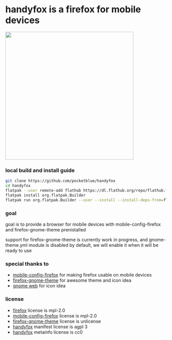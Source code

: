 # handyfox is a firefox for mobile devices

<img src="https://raw.githubusercontent.com/gmanka-flatpaks/io.github.gmankab.handyfox/refs/heads/main/modules/metainfo/screenshot.png" height="400" />

### local build and install guide

```sh
git clone https://github.com/pocketblue/handyfox
cd handyfox
flatpak --user remote-add flathub https://dl.flathub.org/repo/flathub.flatpakrepo
flatpak install org.flatpak.Builder
flatpak run org.flatpak.Builder --user --install --install-deps-from=flathub --force-clean --repo=repo build io.github.gmankab.handyfox.yml
```

### goal

goal is to provide a browser for mobile devices with mobile-config-firefox and firefox-gnome-theme prenistalled

support for firefox-gnome-theme is currently work in progress, and gnome-theme.yml module is disabled by default, we will enable it when it will be ready to use

### special thanks to

- [mobile-config-firefox](https://gitlab.postmarketos.org/postmarketOS/mobile-config-firefox) for making firefox usable on mobile devices
- [firefox-gnome-theme](https://github.com/rafaelmardojai/firefox-gnome-theme) for awesome theme and icon idea
- [gnome web](https://gitlab.gnome.org/GNOME/epiphany) for icon idea

### license

- [firefox](https://github.com/mozilla-firefox/firefox) license is mpl-2.0
- [mobile-config-firefox](https://gitlab.postmarketos.org/postmarketOS/mobile-config-firefox) license is mpl-2.0
- [firefox-gnome-theme](https://github.com/rafaelmardojai/firefox-gnome-theme) license is unlicense
- [handyfox](https://github.com/gmanka-flatpaks/io.github.gmankab.handyfox) manifest license is agpl 3
- [handyfox](https://github.com/gmanka-flatpaks/io.github.gmankab.handyfox) metainfo license is cc0

